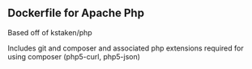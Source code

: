 ## Dockerfile for Apache Php

Based off of kstaken/php

Includes git and composer and associated php extensions required for using composer (php5-curl, php5-json)